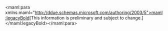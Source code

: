 <Token xmlns:xlink="http://www.w3.org/1999/xlink"><maml:para xmlns:maml="http://ddue.schemas.microsoft.com/authoring/2003/5"><maml:legacyBold>[This information is preliminary and subject to change.]</maml:legacyBold></maml:para>
        </Token>